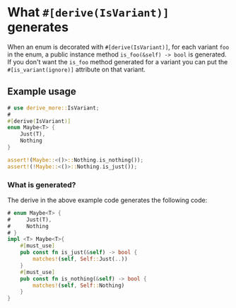 # What `#[derive(IsVariant)]` generates

When an enum is decorated with `#[derive(IsVariant)]`, for each variant `foo` in
the enum, a public instance method `is_foo(&self) -> bool` is generated. If you
don't want the `is_foo` method generated for a variant you can put the
`#[is_variant(ignore)]` attribute on that variant.




## Example usage

```rust
# use derive_more::IsVariant;
#
#[derive(IsVariant)]
enum Maybe<T> {
    Just(T),
    Nothing
}

assert!(Maybe::<()>::Nothing.is_nothing());
assert!(!Maybe::<()>::Nothing.is_just());
```


### What is generated?

The derive in the above example code generates the following code:
```rust
# enum Maybe<T> {
#     Just(T),
#     Nothing
# }
impl <T> Maybe<T>{
    #[must_use]
    pub const fn is_just(&self) -> bool {
        matches!(self, Self::Just(..))
    }
    #[must_use]
    pub const fn is_nothing(&self) -> bool {
        matches!(self, Self::Nothing)
    }
}
```
